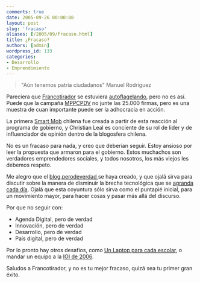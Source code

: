 ```yaml
---
comments: true
date: 2005-09-26 00:00:08
layout: post
slug: 'fracaso'
aliases: [/2005/09/fracaso.html]
title: ¿Fracaso?
authors: [admin]
wordpress_id: 133
categories:
- Desarrollo
- Emprendimiento
---
```


> "Aún tenemos patria ciudadanos" Manuel Rodriguez

Pareciera que [Francotirador](http://www.argonave.com/francotirador/) se estuviera [autoflagelando](http://www.argonave.com/francotirador/archives/2005/09/mi_mejor_fracas.html), pero no es así. Puede que la campaña [MPPCPDV](http://miprimerpc.perodeverdad.cl/) no junte las 25.000 firmas, pero es una muestra de cuan importante puede ser la adhocracia en acción.

La primera [Smart Mob](http://en.wikipedia.org/wiki/Smart_mobs) chilena fue creada a partir de esta reacción al programa de gobierno, y Christian Leal es conciente de su rol de lider y de influenciador de opinión dentro de la blogosfera chilena.

No es un fracaso para nada, y creo que deberían seguir. Estoy ansioso por leer la propuesta que armaron para el gobierno. Estos muchachos son verdadores emprendedores sociales, y todos nosotros, los más viejos les debemos respeto.

Me alegro que el [blog.perodeverdad ](http://blog.perodeverdad/)se haya creado, y que ojalá sirva para discutir sobre la manera de disminuir la brecha tecnológica que se [agranda cada día](http://www.lnds.net/archives/2005/08/la_expansion_de_1.html). Ojalá que esta coyuntura sólo sirva como el puntapié inicial, para un movimiento mayor, para hacer cosas y pasar más allá del discurso.

Por que no seguir con:

  * Agenda Digital, pero de verdad
  * Innovación, pero de verdad
  * Desarrollo, pero de verdad
  * País digital, pero de verdad

Por lo pronto hay otros desafios, como [Un Laptop para cada escolar](http://www.lnds.net/archives/2005/09/un_laptop_para.html), o mandar un equipo a la [IOI de 2006](http://www.lnds.net/archives/2005/09/cuba_los_mejore.html).

Saludos a Francotirador, y no es tu mejor fracaso, quizá sea tu primer gran éxito.



